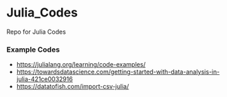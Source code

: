 # Julia_Codes
Repo for Julia Codes

### Example Codes
- https://julialang.org/learning/code-examples/
- https://towardsdatascience.com/getting-started-with-data-analysis-in-julia-421ce0032916
- https://datatofish.com/import-csv-julia/

